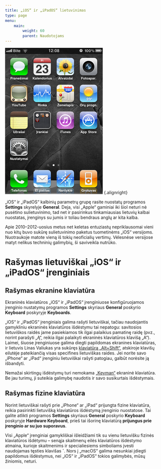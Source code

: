 ```yaml
---
title: „iOS“ ir „iPadOS“ lietuvinimas
type: page
menu:
    main:
        weight: 60
        parent: Naudotojams
---
```



![Sulietuvinta „iPhone“ sąsaja](iOS_lt.jpg "Sulietuvinta „iPhone“ sąsaja")
{.alignright}

„iOS“ ir „iPadOS“ kalbinių parametrų grupę rasite nuostatų programos **Settings** skyrelyje **General**. Deja, visi
„Apple“ gaminiai iki šiol neturi nė pusėtino sulietuvinimo, tad net ir pasirinkus tinkamiausias lietuvių kalbai
nuostatas, įrenginys su jumis ir toliau bendraus anglų ar kita kalba.

Apie 2010–2012-uosius metus net keletas entuziastų nepriklausomai vieni nuo kitų buvo sukūrę sulietuvinimo paketus
tuometinėms „iOS“ versijoms. Nuotraukoje matote vieną iš tokių neoficialių vertimų. Vėlesnėse versijose matyt nelikus
techninių galimybių, ši saviveikla nutrūko.

Rašymas lietuviškai „iOS“ ir „iPadOS“ įrenginiais
=====================================

Rašymas ekranine klaviatūra
---------------------------

Ekraninės klaviatūros „iOS“ ir „iPadOS“ įrenginiuose konfigūruojamos įrenginio nustatymų programos **Settings** skyriaus
**General** poskyrio **Keyboard** poskyryje **Keyboards**.

„iOS“ ir „iPadOS“ įrenginiais galima rašyti lietuviškai, tačiau naudojantis gamykliniu ekraninės klaviatūros išdėstymu
tai nepatogu: savitosios lietuviškos raidės jame pasiekiamos tik ilgai palaikius pamatinę raidę (pvz., norint parašyti
„Ą“, reikia ilgai palaikyti ekraninės klaviatūros klavišą „A“). Laimei, šiuose įrenginiuose galima diegti papildomas
ekranines klaviatūras, ir lietuvis Linas Valiukas yra sukūręs [klaviatūrą „Alt+Shift“](https://www.altshiftkeyboard.com/lt/),
atskiroje klavišų eilutėje pateikiančią visas specifines lietuviškas raides. Jei norite savo „iPhone“ ar „iPad“
įrenginiu lietuviškai rašyti patogiau, galbūt norėsite ją išbandyti.

Nemažai skirtingų išdėstymų turi nemokama [„Keyman“](https://keyman.com/iphone-and-ipad/) ekraninė klaviatūra. Be jau
turimų, ji suteikia galimybę naudotis ir savo susikurtais išdėstymais.

Rašymas fizine klaviatūra
-------------------------

Norint lietuviškai rašyti prie „iPhone“ ar „iPad“ prijungta fizine klaviatūra, reikia pasirinkti lietuvišką klaviatūros
išdėstymą įrenginio nuostatose. Tai galite atlikti programos **Settings** skyriaus **General** poskyrio **Keyboard**
poskyryje **Hardware Keyboard**, prieš tai išorinę klaviatūrą **prijungus prie įrenginio ar su juo suporavus**.

Visi „Apple“ įrenginiai gamykliškai išleidžiami tik su vienu lietuvišku fizinės klaviatūros išdėtymu – senąja skaitmenų
eilės klaviatūros išdėstymo atmaina, kurioje skaitmenims ir specialiesiems simboliams įvesti naudojamas tęsties klavišas
**`**. Nors į „macOS“ galima nesunkiai įdiegti papildomus išdėstymus, nei „iOS“ ir „iPadOS“ tokios galimybės, mūsų
žiniomis, neturi.
